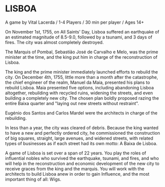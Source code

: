 # LISBOA

A game by Vital Lacerda / 1-4 Players / 30 min per player / Ages 14+

On November 1st, 1755, on All Saints' Day, Lisboa suffered an earthquake
of an estimated magnitude of 8.5-9.0, followed by a tsunami, and 3 days of
fires. The city was almost completely destroyed.

The Marquis of Pombal, Sebastião José de Carvalho e Melo, was the prime
minister at the time, and the king put him in charge of the reconstruction of
Lisboa.

The king and the prime minister immediately launched efforts to rebuild
the city. On December 4th, 1755, little more than a month after the
catastrophe, the chief engineer of the realm, Manuel da Maia, presented his
plans to rebuild Lisboa. Maia presented five options, including abandoning
Lisboa altogether, rebuilding with recycled ruins, widening the streets, and
even building a completely new city. The chosen plan boldly proposed razing
the entire Baixa quarter and "laying out new streets without restraint".

Eugénio dos Santos and Carlos Mardel were the architects in charge of the
rebuilding.

In less than a year, the city was cleared of debris. Because the king wanted to
have a new and perfectly ordered city, he commissioned the construction of
big squares, straight, large avenues, and widened streets, with related types
of businesses as if each street had its own motto: A Baixa de Lisboa.

A game of Lisboa is set over a span of 22 years. You play the roles of
influential nobles who survived the earthquake, tsunami, and fires, and
who will help in the reconstruction and economic development of the new
city to receive graces from the king and the marquis. You will work with
the architects to build Lisboa anew in order to gain Influence, and the most
important thing of all: Wigs.

